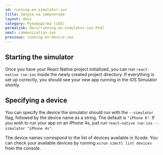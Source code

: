 ```yaml
---
id: running-on-simulator-ios
title: Запуск на симуляторе
layout: docs
category: Руководства (iOS)
permalink: docs/running-on-simulator-ios.html
next: communication-ios
previous: running-on-device-ios
---
```


## Starting the simulator

Once you have your React Native project initialized, you can run `react-native run-ios` inside the newly created project directory. If everything is set up correctly, you should see your new app running in the iOS Simulator shortly.

## Specifying a device

You can specify the device the simulator should run with the `--simulator` flag, followed by the device name as a string. The default is `"iPhone 6"`. If you wish to run your app on an iPhone 4s, just run `react-native run-ios --simulator "iPhone 4s"`.

The device names correspond to the list of devices available in Xcode. You can check your available devices by running `xcrun simctl list devices` from the console.

